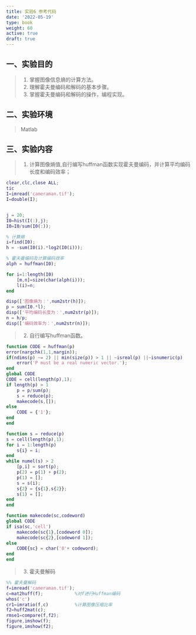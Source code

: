 ```yaml
---
title: 实验6 参考代码
date: '2022-05-19'
type: book
weight: 60
active: true
draft: true
---
```


## 一、实验目的

>1.	掌握图像信息熵的计算方法。
>2.	理解霍夫曼编码和解码的基本步骤。
>3.	掌握霍夫曼编码和解码的操作，编程实现。




## 二、实验环境

> Matlab

## 三、实验内容

> 1.	计算图像熵值,自行编写huffman函数实现霍夫曼编码，并计算平均编码长度和编码效率；

```matlab
clear,clc,close ALL;
tic
I=imread('cameraman.tif');
I=double(I);


j = 20;
I0=hist(I(:),j);
I0=I0/sum(I0(:));

% 计算熵
i=find(I0);
h = -sum(I0(i).*log2(I0(i)));

% 霍夫曼编码及计算编码效率
alph = huffman(I0);

for i=1:length(I0)
    [m,n]=size(char(alph(i)));
    l(i)=n;
end

disp(['图像熵为：',num2str(h)]);
p = sum(I0.*l);
disp(['平均编码长度为：',num2str(p)]);
n = h/p; 
disp(['编码效率为：',num2str(n)]);
```


> 2.	自行编写huffman函数。

```matlab
function CODE = huffman(p)
error(nargchk(1,1,nargin));
if(ndims(p) ~= 2) || min(size(p)) > 1 || ~isreal(p) ||~isnumeric(p)
    error('P must be a real numeric vector.');
end
global CODE
CODE = cell(length(p),1);
if length(p) > 1
    p = p/sum(p);
    s = reduce(p);
    makecode(s,[]);
else
    CODE = {'1'};
end
end

function s = reduce(p)
s = cell(length(p),1);
for i = 1:length(p)
    s{i} = i;
end
while numel(s) > 2
    [p,i] = sort(p);
    p(2) = p(1) + p(2);
    p(1) = [];
    s = s(i);
    s{2} = {s{1},s{2}};
    s(1) = [];
end
end

function makecode(sc,codeword)
global CODE
if isa(sc,'cell')
    makecode(sc{1},[codeword 0]);
    makecode(sc{2},[codeword 1]);
else
    CODE{sc} = char('0'+ codeword);
end
end
```

> 3. 霍夫曼解码

```matlab
%% 霍夫曼解码
f=imread('cameraman.tif');  
c=mat2huff(f);            %对f进行Huffman编码
whos('c')
cr1=imratio(f,c)          %计算图像压缩比率
f2=huff2mat(c);
rmse1=compare(f,f2);
figure,imshow(f);
figure,imshow(f2);
```
